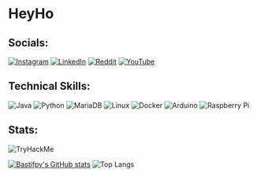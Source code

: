 # HeyHo
## Socials:
[![Instagram](https://img.shields.io/badge/Instagram-%23E4405F.svg?style=for-the-badge&logo=Instagram&logoColor=white)](https://www.instagram.com/basti_2502_/)
[![LinkedIn](https://img.shields.io/badge/linkedin-%230077B5.svg?style=for-the-badge&logo=linkedin&logoColor=white)](https://www.linkedin.com/in/bastian-reuther-75522a252/)
[![Reddit](https://img.shields.io/badge/Reddit-FF4500?style=for-the-badge&logo=reddit&logoColor=white)](https://www.reddit.com/user/Extension-Dare7375)
[![YouTube](https://img.shields.io/badge/YouTube-%23FF0000.svg?style=for-the-badge&logo=YouTube&logoColor=white)](https://www.youtube.com/channel/UCntYgpWFoZ_FWLMzy6D2Bng)

## Technical Skills:
![Java](https://img.shields.io/badge/java-%23ED8B00.svg?style=for-the-badge&logo=java&logoColor=white)
![Python](https://img.shields.io/badge/python-3670A0?style=for-the-badge&logo=python&logoColor=ffdd54)
![MariaDB](https://img.shields.io/badge/MariaDB-003545?style=for-the-badge&logo=mariadb&logoColor=white)
![Linux](https://img.shields.io/badge/Linux-FCC624?style=for-the-badge&logo=linux&logoColor=black)
![Docker](https://img.shields.io/badge/docker-%230db7ed.svg?style=for-the-badge&logo=docker&logoColor=white)
![Arduino](https://img.shields.io/badge/-Arduino-00979D?style=for-the-badge&logo=Arduino&logoColor=white)
![Raspberry Pi](https://img.shields.io/badge/-RaspberryPi-C51A4A?style=for-the-badge&logo=Raspberry-Pi)

## Stats:
<img src="https://tryhackme-badges.s3.amazonaws.com/Basti25.png" alt="TryHackMe">

[![Bastifpv's GitHub stats](https://github-readme-stats.vercel.app/api?username=BastiFpv&theme=synthwave)](https://github.com/BastiFpv)
![Top Langs](https://github-readme-stats.vercel.app/api/top-langs/?username=bastifpv&layout=compact)
